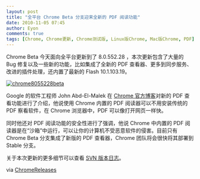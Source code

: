 ```yaml
---
layout: post
title: "全平台 Chrome Beta 分支迎来全新的 PDF 阅读功能"
date: 2010-11-05 07:45
author: Eyon
comments: true
tags: [Chrome, Chrome更新, Chrome测试版, Linux版Chrome, Mac版Chrome, PDF]
---
```

Chrome Beta 今天面向全平台更新到了  8.0.552.28 ，本次更新包含了大量的 Bug 修复以及一些新的功能，比如集成了全新的 PDF 查看器、更多到同步服务、改进的插件处理，还内置了最新的 Flash 10.1.103.19。

<a href="http://img.chromi.org/2010/11/chrome8055228beta.png">![](http://img.chromi.org/2010/11/chrome8055228beta.png "chrome8055228beta")</a>

Google 的软件工程师 John Abd-El-Malek 在 [Chrome 官方博客](http://chrome.blogspot.com/2010/11/pdf-goodness-in-chrome.html)对新的 PDF 查看功能进行了介绍，他说使用 Chrome 内置的 PDF 阅读器可以不用安装传统的 PDF 察看软件，在 Chrome 浏览器中，PDF 可以像打开网页一样快。

同时他还对 PDF 阅读功能的安全性进行了强调，他说 Chrome 中内置的 PDF 阅读器是在“沙箱”中运行，可以让你的计算机不受恶意软件的侵害。目前只有 Chrome Beta 分支集成了新版的 PDF 查看器，Chrome 团队将会很快将其部署到 Stable 分支。

关于本次更新的更多细节可以查看 [SVN 版本日志](http://build.chromium.org/buildbot/perf/dashboard/ui/changelog.html?url=/trunk/src&range=62249:58656&mode=html)。

via [ChromeReleases](http://googlechromereleases.blogspot.com/2010/11/beta-channel-update.html)


